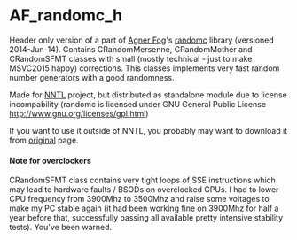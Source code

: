 # AF_randomc_h
Header only version of a part of [Agner Fog](http://www.agner.org/)'s [randomc](http://www.agner.org/random/randomc.zip) library (versioned 2014-Jun-14).
Contains CRandomMersenne, CRandomMother and CRandomSFMT classes with small (mostly technical - just to make MSVC2015 happy) corrections. This classes implements very fast random number generators with a good randomness.

Made for [NNTL](https://github.com/Arech/nntl) project, but distributed as standalone module due to license incompability
(randomc is licensed under GNU General Public License http://www.gnu.org/licenses/gpl.html)

If you want to use it outside of NNTL, you probably may want to download it from [original](http://www.agner.org/random/) page.

#### Note for overclockers

CRandomSFMT class contains very tight loops of SSE instructions which may lead to hardware faults / BSODs on overclocked CPUs. I had to lower CPU frequency from 3900Mhz to 3500Mhz and raise some voltages to make my PC stable again (it had been working fine on 3900Mhz for half a year before that, successfully passing all available pretty intensive stability tests). You've been warned.
